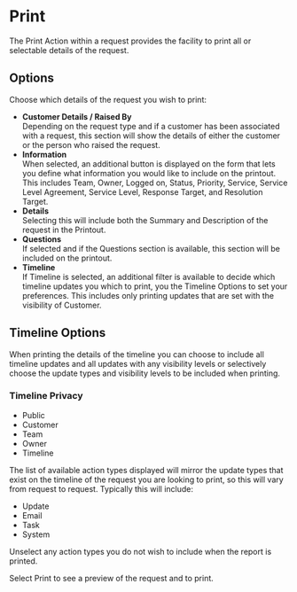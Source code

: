 # Print
The Print Action within a request provides the facility to print all or selectable details of the request.

## Options
Choose which details of the request you wish to print:

* **Customer Details / Raised By**<br>Depending on the request type and if a customer has been associated with a request, this section will show the details of either the customer or the person who raised the request.
* **Information**<br>When selected, an additional button is displayed on the form that lets you define what information you would like to include on the printout. This includes Team, Owner, Logged on, Status, Priority, Service, Service Level Agreement, Service Level, Response Target, and Resolution Target.
* **Details**<br>Selecting this will include both the Summary and Description of the request in the Printout.
* **Questions**<br>If selected and if the Questions section is available, this section will be included on the printout.
* **Timeline**<br>If Timeline is selected, an additional filter is available to decide which timeline updates you which to print, you the Timeline Options to set your preferences. This includes only printing updates that are set with the visibility of Customer.

## Timeline Options
When printing the details of the timeline you can choose to include all timeline updates and all updates with any visibility levels or selectively choose the update types and visibility levels to be included when printing.

### Timeline Privacy
* Public
* Customer
* Team
* Owner
* Timeline

The list of available action types displayed will mirror the update types that exist on the timeline of the request you are looking to print, so this will vary from request to request. Typically this will include:

* Update
* Email
* Task
* System

Unselect any action types you do not wish to include when the report is printed.

Select Print to see a preview of the request and to print.